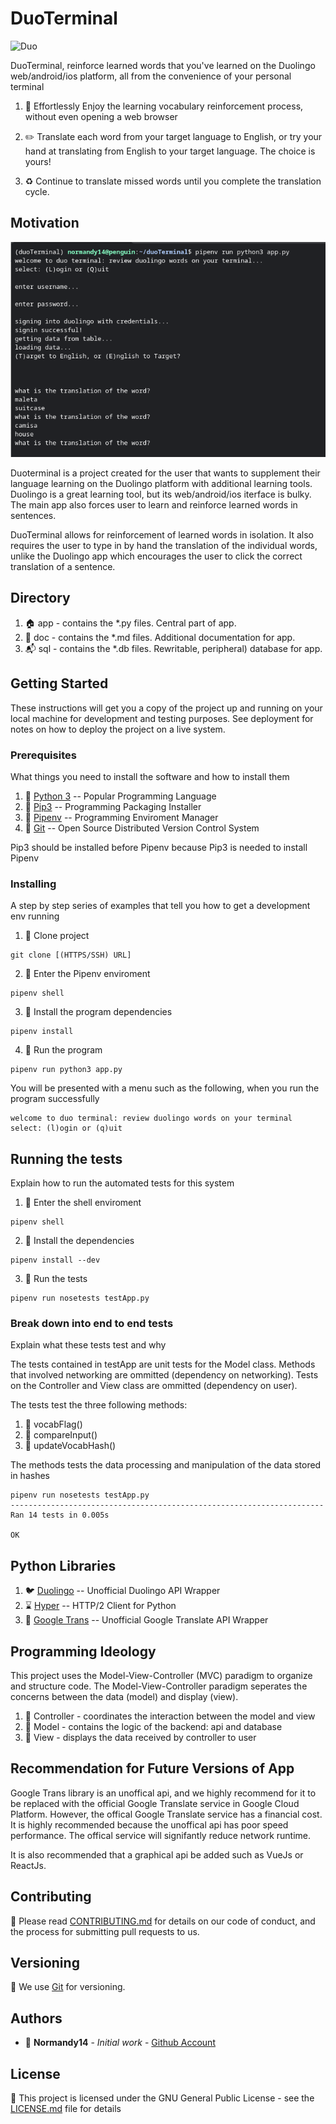 # DuoTerminal

![Duo](https://vignette.wikia.nocookie.net/duolingo/images/b/be/Duo_2019.png/revision/latest?cb=20190307143704)

DuoTerminal, reinforce learned words that you've learned on the Duolingo web/android/ios platform, all from the convenience of your personal terminal

1. :brain: Effortlessly Enjoy the learning vocabulary reinforcement process, without even opening a web browser

2. :pencil2: Translate each word from your target language to English, or try your hand at translating from English to your target language. The choice is yours!

3. :recycle: Continue to translate missed words until you complete the translation cycle.

## Motivation

![App](https://github.com/normandy14/duoTerminal/blob/master/doc/screenshot.png?raw=true)

Duoterminal is a project created for the user that wants to supplement their language learning on the Duolingo platform with additional learning tools. Duolingo is a great learning tool, but its web/android/ios iterface is bulky. The main app also forces user to learn and reinforce learned words in sentences.

DuoTerminal allows for reinforcement of learned words in isolation. It also requires the user to type in by hand the translation of the individual words, unlike the Duolingo app which encourages the user to click the correct translation of a sentence.

## Directory

1. :house: app - contains the *.py files. Central part of app.
2. :file_folder: doc - contains the *.md files. Additional documentation for app.
3. :mailbox_with_mail: sql - contains the *.db files. Rewritable, peripheral) database for app.

## Getting Started

These instructions will get you a copy of the project up and running on your local machine for development and testing purposes. See deployment for notes on how to deploy the project on a live system.

### Prerequisites

What things you need to install the software and how to install them

1. :snake: [Python 3](https://www.python.org/) -- Popular Programming Language
2. :snake: [Pip3](https://stackoverflow.com/questions/6587507/how-to-install-pip-with-python-3) -- Programming Packaging Installer
3. :snake: [Pipenv](https://pypi.org/project/pipenv/) -- Programming Enviroment Manager
4. :card_index: [Git](https://git-scm.com/) -- Open Source Distributed Version Control System

Pip3 should be installed before Pipenv because Pip3 is needed to install Pipenv

### Installing

A step by step series of examples that tell you how to get a development env running

1. :card_index: Clone project

```
git clone [(HTTPS/SSH) URL]
```

2. :snake: Enter the Pipenv enviroment

```
pipenv shell
```

3. :snake: Install the program dependencies

```
pipenv install
```

4. :snake: Run the program

```
pipenv run python3 app.py
```

You will be presented with a menu such as the following, when you run the program successfully

```
welcome to duo terminal: review duolingo words on your terminal
select: (l)ogin or (q)uit
```

## Running the tests

Explain how to run the automated tests for this system

1. :snake: Enter the shell enviroment

```
pipenv shell
```

2. :snake: Install the dependencies

```
pipenv install --dev
```

3. :snake: Run the tests

```
pipenv run nosetests testApp.py
```

### Break down into end to end tests

Explain what these tests test and why

The tests contained in testApp are unit tests for the Model class.
Methods that involved networking are ommitted (dependency on networking).
Tests on the Controller and View class are ommitted (dependency on user).

The tests test the three following methods:

1. :triangular_flag_on_post: vocabFlag()
2. :triangular_flag_on_post: compareInput()
3. :triangular_flag_on_post: updateVocabHash()

The methods tests the data processing and manipulation of the data stored in hashes

```
pipenv run nosetests testApp.py
----------------------------------------------------------------------
Ran 14 tests in 0.005s

OK
```
<!--

## Deployment

:rocket: Add additional notes about how to deploy this on a live system

-->

## Python Libraries

1. :bird: [Duolingo](https://github.com/KartikTalwar/Duolingo/) -- Unofficial Duolingo API Wrapper
2. :hourglass: [Hyper](https://github.com/python-hyper/hyper/) -- HTTP/2 Client for Python
3. :rainbow: [Google Trans](https://github.com/ssut/py-googletrans/) -- Unofficial Google Translate API Wrapper

## Programming Ideology

This project uses the Model-View-Controller (MVC) paradigm to organize and structure code. The Model-View-Controller paradigm seperates the concerns between the data (model) and display (view). 

1. :robot: Controller - coordinates the interaction between the model and view
2. :microscope: Model - contains the logic of the backend: api and database
3. :art: View - displays the data received by controller to user

## Recommendation for Future Versions of App

Google Trans library is an unoffical api, and we highly recommend for it to be replaced with the official Google Translate service in Google Cloud Platform. However, the offical Google Translate service has a financial cost. It is highly recommended because the unoffical api has poor speed performance. The offical service will signifantly reduce network runtime.

It is also recommended that a graphical api be added such as VueJs or ReactJs.

## Contributing

:newspaper: Please read [CONTRIBUTING.md](https://gist.github.com/PurpleBooth/b24679402957c63ec426) for details on our code of conduct, and the process for submitting pull requests to us.

## Versioning

:card_index: We use [Git](https://gist.github.com/derhuerst/1b15ff4652a867391f03) for versioning.

## Authors

* :ocean: **Normandy14** - *Initial work* - [Github Account](https://github.com/Normandy14)

## License

:newspaper: This project is licensed under the GNU General Public License - see the [LICENSE.md](LICENSE.md) file for details

<!--

## Acknowledgments

* Hat tip to anyone whose code was used
* Inspiration
* etc

-->
